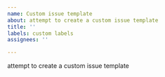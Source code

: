```yaml
---
name: Custom issue template
about: attempt to create a custom issue template
title: ''
labels: custom labels
assignees: ''

---
```


attempt to create a custom issue template
